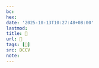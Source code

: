 ```yaml
---
bc:
hex:
date: '2025-10-13T10:27:48+08:00'
lastmod:
title: 􄃋
url: 􄃋
tags: [𠹢]
src: DCCV
note:
---
```

